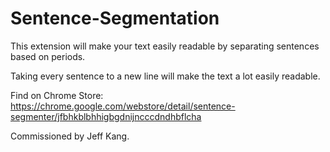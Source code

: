 # Sentence-Segmentation
This extension will make your text easily readable by separating sentences based on periods.

Taking every sentence to a new line will make the text a lot easily readable.

Find on Chrome Store: https://chrome.google.com/webstore/detail/sentence-segmenter/jfbhkblbhhigbgdnijncccdndhbflcha

Commissioned by Jeff Kang.
